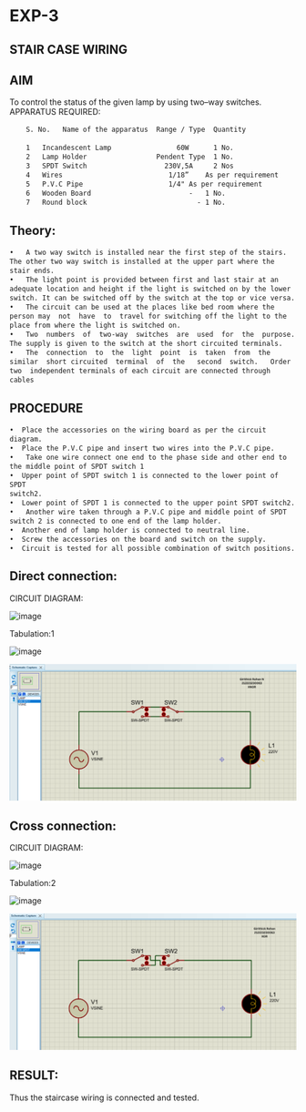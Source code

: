 # EXP-3
## STAIR CASE WIRING                     
## AIM
 To control the status of the given lamp by using two–way switches. 
APPARATUS REQUIRED:

		S. No.   Name of the apparatus	Range / Type  Quantity
	
		1	Incandescent Lamp	             60W	  1 No.
		2	Lamp Holder              	Pendent Type  1 No.
		3	SPDT Switch	                  230V,5A	  2 Nos
		4	Wires	                       1/18”	As per requirement
		5	P.V.C Pipe	                   1/4"	As per requirement
		6	Wooden Board                     	-	1 No.
		7	Round block	                          -	1 No.

## Theory:
	•	A two way switch is installed near the first step of the stairs. The other two way switch is installed at the upper part where the stair ends.
	•	The light point is provided between first and last stair at an adequate location and height if the light is switched on by the lower switch. It can be switched off by the switch at the top or vice versa.
	•	The circuit can be used at the places like bed room where the person may  not  have  to  travel for switching off the light to the place from where the light is switched on.
	•	Two  numbers  of  two-way  switches  are  used  for  the  purpose.  The supply is given to the switch at the short circuited terminals.
	•	The  connection  to  the  light  point  is  taken  from  the  similar  short circuited  terminal  of  the   second  switch.   Order  two  independent terminals of each circuit are connected through  cables
	
## PROCEDURE
	•  Place the accessories on the wiring board as per the circuit diagram.
	•  Place the P.V.C pipe and insert two wires into the P.V.C pipe.
	•	Take one wire connect one end to the phase side and other end to the middle point of SPDT switch 1
	•  Upper point of SPDT switch 1 is connected to the lower point of SPDT
	switch2.
	•  Lower point of SPDT 1 is connected to the upper point SPDT switch2.
	•	Another wire taken through a P.V.C pipe and middle point of SPDT switch 2 is connected to one end of the lamp holder.
	•  Another end of lamp holder is connected to neutral line.
	•  Screw the accessories on the board and switch on the supply.
	•  Circuit is tested for all possible combination of switch positions.
	
## Direct connection: 
CIRCUIT DIAGRAM: 

<img width="893" height="488" alt="image" src="https://github.com/user-attachments/assets/a0c3bdb5-8609-4e2b-bbf0-7a8329ad45ac" />

Tabulation:1

<img width="572" height="283" alt="image" src="https://github.com/user-attachments/assets/936788ca-d888-4fd7-b66b-78b043bdd116" />

![img](https://github.com/Girithickrohan/EXP-3/blob/main/1%20(2).png)
	
## Cross connection:
CIRCUIT DIAGRAM:

<img width="947" height="529" alt="image" src="https://github.com/user-attachments/assets/c0814066-f805-437b-8ec7-bbe3c6de5c1c" />

Tabulation:2

<img width="546" height="268" alt="image" src="https://github.com/user-attachments/assets/66877f61-6f8c-4f35-964e-d25f94df5c37" />

![img](https://github.com/Girithickrohan/EXP-3/blob/main/2.png)

## RESULT:
Thus the staircase wiring is connected and tested.
